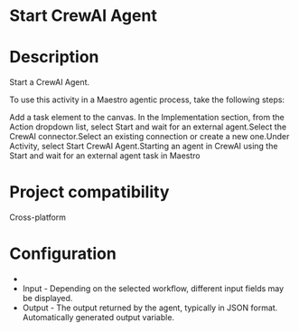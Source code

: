 ﻿# Start CrewAI Agent

# Description

Start a CrewAI Agent.

To use this activity in a Maestro agentic process, take the
                following steps:

Add a task element to the
                        canvas. In the Implementation
                        section, from the Action dropdown list, select Start and wait for
                            an external agent.Select the CrewAI
                        connector.Select an existing connection
                        or create a new one.Under Activity, select
                            Start CrewAI Agent.Starting an agent in CrewAI using the Start and wait for
                                        an external agent task in Maestro

# Project compatibility

Cross-platform

# Configuration

* 
* Input - Depending on the selected workflow, different input fields may be displayed.
* Output - The output returned by the agent, typically in JSON format. Automatically generated output variable.

